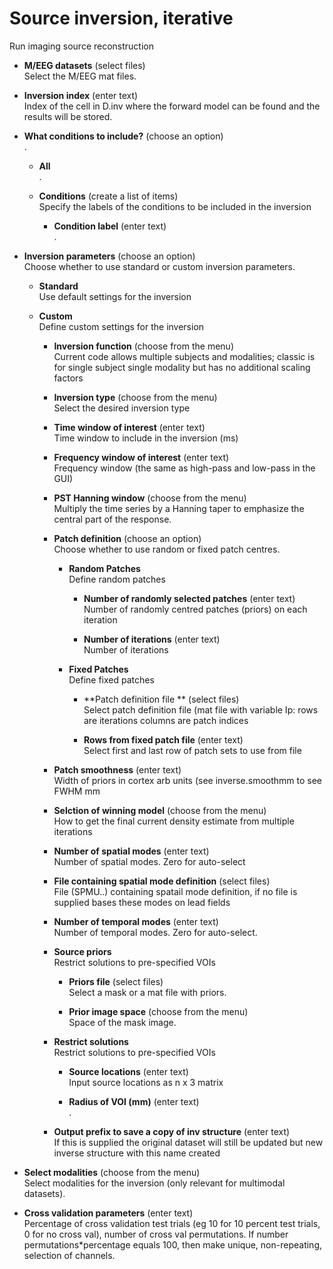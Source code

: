# Source inversion, iterative  
Run imaging source reconstruction

* **M/EEG datasets** (select files)  
Select the M/EEG mat files.

* **Inversion index** (enter text)  
Index of the cell in D.inv where the forward model can be found and the results will be stored.

* **What conditions to include?** (choose an option)  
.

    * **All**   
    .

    * **Conditions** (create a list of items)  
    Specify the labels of the conditions to be included in the inversion

        * **Condition label** (enter text)  
        .

* **Inversion parameters** (choose an option)  
Choose whether to use standard or custom inversion parameters.

    * **Standard**   
    Use default settings for the inversion

    * **Custom**   
    Define custom settings for the inversion

        * **Inversion function** (choose from the menu)  
        Current code allows multiple subjects and modalities; classic is for single subject single modality but has no additional scaling factors

        * **Inversion type** (choose from the menu)  
        Select the desired inversion type

        * **Time window of interest** (enter text)  
        Time window to include in the inversion (ms)

        * **Frequency window of interest** (enter text)  
        Frequency window (the same as high-pass and low-pass in the GUI)

        * **PST Hanning window** (choose from the menu)  
        Multiply the time series by a Hanning taper to emphasize the central part of the response.

        * **Patch definition** (choose an option)  
        Choose whether to use random or fixed patch centres.

            * **Random Patches**   
            Define random patches

                * **Number of randomly selected patches** (enter text)  
                Number of randomly centred patches (priors) on each iteration

                * **Number of iterations** (enter text)  
                Number of iterations

            * **Fixed Patches**   
            Define fixed patches

                * **Patch definition file ** (select files)  
                Select patch definition file (mat file with variable Ip: rows are iterations columns are patch indices 

                * **Rows from fixed patch file** (enter text)  
                Select first and last row of patch sets to use from file

        * **Patch smoothness** (enter text)  
        Width of priors in cortex arb units (see inverse.smoothmm to see FWHM mm

        * **Selction of winning model** (choose from the menu)  
        How to get the final current density estimate from multiple iterations

        * **Number of spatial modes** (enter text)  
        Number of spatial modes. Zero for auto-select

        * **File containing spatial mode definition** (select files)  
        File (SPMU..) containing spatail mode definition, if no file is supplied bases these modes on lead fields

        * **Number of temporal modes** (enter text)  
        Number of temporal modes. Zero for auto-select.

        * **Source priors**   
        Restrict solutions to pre-specified VOIs

            * **Priors file** (select files)  
            Select a mask or a mat file with priors.

            * **Prior image space** (choose from the menu)  
            Space of the mask image.

        * **Restrict solutions**   
        Restrict solutions to pre-specified VOIs

            * **Source locations** (enter text)  
            Input source locations as n x 3 matrix

            * **Radius of VOI (mm)** (enter text)  
            .

        * **Output prefix to save a copy of inv structure** (enter text)  
        If this is supplied the original dataset will still be updated but new inverse structure with this name created

* **Select modalities** (choose from the menu)  
Select modalities for the inversion (only relevant for multimodal datasets).

* **Cross validation parameters** (enter text)  
Percentage of cross validation test trials (eg 10 for 10 percent test trials, 0 for no cross val), number of cross val permutations. If number permutations*percentage equals 100, then make unique, non-repeating, selection of channels.
